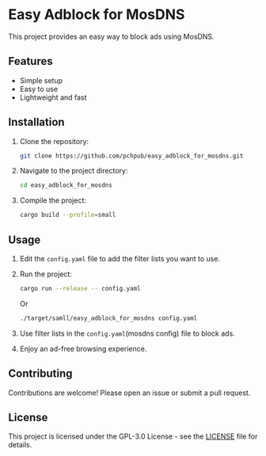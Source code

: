 # Easy Adblock for MosDNS

This project provides an easy way to block ads using MosDNS.

## Features

- Simple setup
- Easy to use
- Lightweight and fast

## Installation

1. Clone the repository:

    ```sh
    git clone https://github.com/pchpub/easy_adblock_for_mosdns.git
    ```

2. Navigate to the project directory:

    ```sh
    cd easy_adblock_for_mosdns
    ```

3. Compile the project:

    ```sh
    cargo build --profile=small
    ```

## Usage

1. Edit the `config.yaml` file to add the filter lists you want to use.

2. Run the project:

    ```sh
    cargo run --release -- config.yaml
    ```

    Or

    ```sh
    ./target/samll/easy_adblock_for_mosdns config.yaml
    ```

3. Use filter lists in the `config.yaml`(mosdns config) file to block ads.

4. Enjoy an ad-free browsing experience.

## Contributing

Contributions are welcome! Please open an issue or submit a pull request.

## License

This project is licensed under the GPL-3.0 License - see the [LICENSE](LICENSE) file for details.
